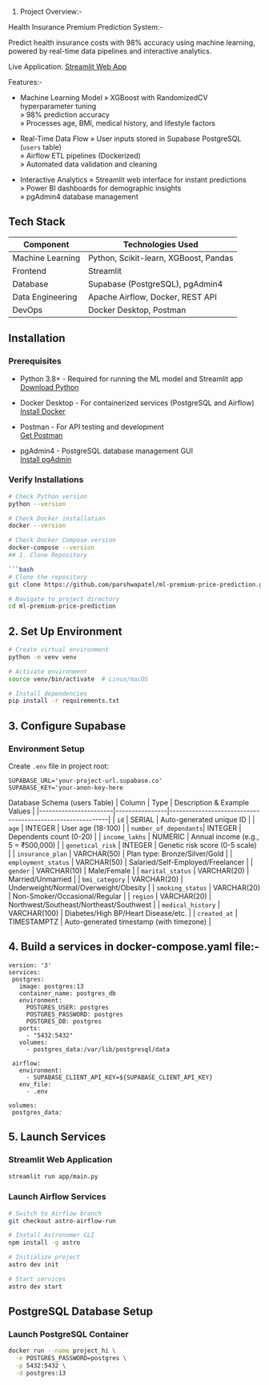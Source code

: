 1. Project Overview:-

  Health Insurance Premium Prediction System:-
  
  Predict health insurance costs with 98% accuracy using machine learning, powered by real-time data pipelines and interactive analytics.
  
  Live Application: [Streamlit Web App](https://get-health-insurance-price.streamlit.app/)
  
  
  Features:-
  - Machine Learning Model 
    » XGBoost with RandomizedCV hyperparameter tuning  
    » 98% prediction accuracy  
    » Processes age, BMI, medical history, and lifestyle factors
  
  - Real-Time Data Flow
    » User inputs stored in Supabase PostgreSQL (`users` table)  
    » Airflow ETL pipelines (Dockerized)  
    » Automated data validation and cleaning
  
  - Interactive Analytics
    » Streamlit web interface for instant predictions  
    » Power BI dashboards for demographic insights  
    » pgAdmin4 database management
  
  
## Tech Stack 

| Component           | Technologies Used                          |
|---------------------|--------------------------------------------|
| Machine Learning | Python, Scikit-learn, XGBoost, Pandas      |
| Frontend      | Streamlit                                  |
| Database      | Supabase (PostgreSQL), pgAdmin4            |
| Data Engineering | Apache Airflow, Docker, REST API           |
| DevOps         | Docker Desktop, Postman                    |
  
  
## Installation 

### Prerequisites
-  Python 3.8+ - Required for running the ML model and Streamlit app  
  [Download Python](https://www.python.org/downloads/)
  
-  Docker Desktop - For containerized services (PostgreSQL and Airflow)  
  [Install Docker](https://www.docker.com/products/docker-desktop)

-  Postman - For API testing and development  
  [Get Postman](https://www.postman.com/downloads/)

-  pgAdmin4 - PostgreSQL database management GUI  
  [Install pgAdmin](https://www.pgadmin.org/download/)

### Verify Installations
```bash
# Check Python version
python --version

# Check Docker installation
docker --version

# Check Docker Compose version
docker-compose --version
## 1. Clone Repository 

```bash
# Clone the repository
git clone https://github.com/parshwapatel/ml-premium-price-prediction.git

# Navigate to project directory
cd ml-premium-price-prediction
```


## 2. Set Up Environment 

```bash
# Create virtual environment
python -m venv venv

# Activate environment
source venv/bin/activate  # Linux/macOS

# Install dependencies
pip install -r requirements.txt
```

## 3. Configure Supabase

### Environment Setup
Create `.env` file in project root:
```env
SUPABASE_URL='your-project-url.supabase.co'
SUPABASE_KEY='your-anon-key-here
```
Database Schema (users Table)
| Column                | Type           | Description & Example Values                              |
|-----------------------|----------------|-----------------------------------------------------------|
| `id`                  | SERIAL         | Auto-generated unique ID                                  |
| `age`                 | INTEGER        | User age (18-100)                                         |
| `number_of_dependants`| INTEGER        | Dependents count (0-20)                                   |
| `income_lakhs`        | NUMERIC        | Annual income (e.g., 5 = ₹500,000)                        |
| `genetical_risk`      | INTEGER        | Genetic risk score (0-5 scale)                            |
| `insurance_plan`      | VARCHAR(50)    | Plan type: Bronze/Silver/Gold                             |
| `employment_status`   | VARCHAR(50)    | Salaried/Self-Employed/Freelancer                         |
| `gender`              | VARCHAR(10)    | Male/Female                                               |
| `marital_status`      | VARCHAR(20)    | Married/Unmarried                                         |
| `bmi_category`        | VARCHAR(20)    | Underweight/Normal/Overweight/Obesity                     |
| `smoking_status`      | VARCHAR(20)    | Non-Smoker/Occasional/Regular                             |
| `region`              | VARCHAR(20)    | Northwest/Southeast/Northeast/Southwest                   |
| `medical_history`     | VARCHAR(100)   | Diabetes/High BP/Heart Disease/etc.                       |
| `created_at`          | TIMESTAMPTZ    | Auto-generated timestamp (with timezone)                  |
 ## 4. Build a services in docker-compose.yaml file:-
 ```code
version: '3'
services:
  postgres:
    image: postgres:13
    container_name: postgres_db
    environment:
      POSTGRES_USER: postgres
      POSTGRES_PASSWORD: postgres
      POSTGRES_DB: postgres
    ports:
      - "5432:5432"
    volumes:
      - postgres_data:/var/lib/postgresql/data

  airflow:
    environment:
      - SUPABASE_CLIENT_API_KEY=${SUPABASE_CLIENT_API_KEY}
    env_file:
      - .env

volumes:
  postgres_data:
```


   
  ## 5. Launch Services

###  Streamlit Web Application
```bash
streamlit run app/main.py
```

### Launch Airflow Services
```bash
# Switch to Airflow branch
git checkout astro-airflow-run

# Install Astronomer CLI
npm install -g astro

# Initialize project
astro dev init

# Start services
astro dev start 
```  

## PostgreSQL Database Setup

### Launch PostgreSQL Container
```bash
docker run --name project_hi \
  -e POSTGRES_PASSWORD=postgres \
  -p 5432:5432 \
  -d postgres:13
```  
